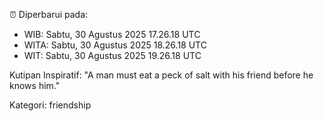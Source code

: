 ⏰ Diperbarui pada:
- WIB: Sabtu, 30 Agustus 2025 17.26.18 UTC
- WITA: Sabtu, 30 Agustus 2025 18.26.18 UTC
- WIT: Sabtu, 30 Agustus 2025 19.26.18 UTC

Kutipan Inspiratif:
"A man must eat a peck of salt with his friend before he knows him."


Kategori: friendship

